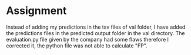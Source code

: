 ﻿# Assignment
Instead of adding my predictions in the tsv files of val folder, I have added the predictions files in the predicted output folder in the val directory. The evaluation.py file given by the company had some flaws therefore I corrected it, the python file was not able to calculate "FP". 
